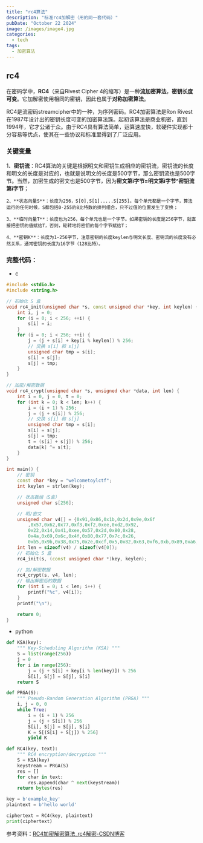 ```yaml
---
title: "rc4算法"
description: "标准rc4加解密（用的同一套代码）"
pubDate: "October 22 2024"
image: /images/image4.jpg
categories:
  - tech
tags:
  - 加密算法
---
```


## rc4

在密码学中，**RC4**（来自Rivest Cipher 4的缩写）是一种**流加密算法**，**密钥长度可变**。它加解密使用相同的密钥，因此也属于**对称加密算法**。

RC4是流密码streamcipher中的一种，为序列密码。RC4加密算法是Ron Rivest在1987年设计出的密钥长度可变的加密算法簇。起初该算法是商业机密，直到1994年，它才公诸于众。由于RC4具有算法简单，运算速度快，软硬件实现都十分容易等优点，使其在一些协议和标准里得到了广泛应用。

### 关键变量

1、**密钥流**：RC4算法的关键是根据明文和密钥生成相应的密钥流，密钥流的长度和明文的长度是对应的，也就是说明文的长度是500字节，那么密钥流也是500字节。当然，加密生成的密文也是500字节，因为**密文第i字节=明文第i字节^密钥流第i字节**；

    2、**状态向量S**：长度为256，S[0],S[1].....S[255]。每个单元都是一个字节，算法运行的任何时候，S都包括0-255的8比特数的排列组合，只不过值的位置发生了变换；

    3、**临时向量T**：长度也为256，每个单元也是一个字节。如果密钥的长度是256字节，就直接把密钥的值赋给T，否则，轮转地将密钥的每个字节赋给T；

    4、**密钥K**：长度为1-256字节，注意密钥的长度keylen与明文长度、密钥流的长度没有必然关系，通常密钥的长度为16字节（128比特）。

### 完整代码：

- c

```c++
#include <stdio.h>
#include <string.h>

// 初始化 S 盒
void rc4_init(unsigned char *s, const unsigned char *key, int keylen) {
	int i, j = 0;
	for (i = 0; i < 256; ++i) {
		s[i] = i;
	}
	for (i = 0; i < 256; ++i) {
		j = (j + s[i] + key[i % keylen]) % 256;
		// 交换 s[i] 和 s[j]
		unsigned char tmp = s[i];
		s[i] = s[j];
		s[j] = tmp;
	}
}

// 加密/解密数据
void rc4_crypt(unsigned char *s, unsigned char *data, int len) {
	int i = 0, j = 0, t = 0;
	for (int k = 0; k < len; k++) {
		i = (i + 1) % 256;
		j = (j + s[i]) % 256;
		// 交换 s[i] 和 s[j]
		unsigned char tmp = s[i];
		s[i] = s[j];
		s[j] = tmp;
		t = (s[i] + s[j]) % 256;
		data[k] ^= s[t];
	}
}

int main() {
	// 密钥
	const char *key = "welcometoylctf";
	int keylen = strlen(key);

	// 状态数组（S盒）
	unsigned char s[256];

	// 明/密文
	unsigned char v4[] = {0x91,0x86,0x1b,0x2d,0x9e,0x6f
		,0x57,0x62,0x77,0xf3,0xf2,0xee,0xd2,0x92,
		0x22,0x14,0x41,0xee,0x57,0x2d,0x80,0x28,
		0x4a,0x69,0x6c,0x4f,0x80,0x77,0x7c,0x26,
		0xb5,0x9b,0x38,0x75,0x2e,0xcf,0x5,0x82,0x63,0xf6,0xb,0x89,0xa6,};
	int len = sizeof(v4) / sizeof(v4[0]);
	// 初始化 S 盒
	rc4_init(s, (const unsigned char *)key, keylen);

	// 加/解密数据
	rc4_crypt(s, v4, len);
	// 输出解密后的数据
	for (int i = 0; i < len; i++) {
		printf("%c", v4[i]);
	}
	printf("\n");

	return 0;
}
```

- python

```py
def KSA(key):
    """ Key-Scheduling Algorithm (KSA) """
    S = list(range(256))
    j = 0
    for i in range(256):
        j = (j + S[i] + key[i % len(key)]) % 256
        S[i], S[j] = S[j], S[i]
    return S

def PRGA(S):
    """ Pseudo-Random Generation Algorithm (PRGA) """
    i, j = 0, 0
    while True:
        i = (i + 1) % 256
        j = (j + S[i]) % 256
        S[i], S[j] = S[j], S[i]
        K = S[(S[i] + S[j]) % 256]
        yield K

def RC4(key, text):
    """ RC4 encryption/decryption """
    S = KSA(key)
    keystream = PRGA(S)
    res = []
    for char in text:
        res.append(char ^ next(keystream))
    return bytes(res)

key = b'example_key'
plaintext = b'hello world'

ciphertext = RC4(key, plaintext)
print(ciphertext)
```

参考资料：[RC4加密解密算法\_rc4解密-CSDN博客](https://blog.csdn.net/huangyimo/article/details/82980364)
